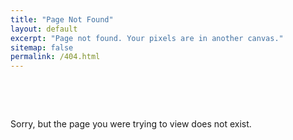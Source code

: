 ```yaml
---
title: "Page Not Found"
layout: default
excerpt: "Page not found. Your pixels are in another canvas."
sitemap: false
permalink: /404.html
---
```


<p> &nbsp; </p><p> &nbsp; </p>

Sorry, but the page you were trying to view does not exist.

